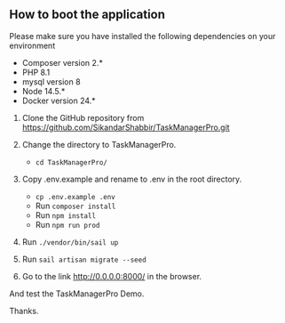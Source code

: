 ## How to boot the application

Please make sure you have installed the following dependencies on your environment
   
   - Composer version 2.*
   - PHP 8.1
   - mysql version 8
   - Node 14.5.*
   - Docker version 24.*

1) Clone the GitHub repository from https://github.com/SikandarShabbir/TaskManagerPro.git

2) Change the directory to TaskManagerPro.
    - `cd TaskManagerPro/`
3) Copy .env.example and rename to .env in the root directory. 
    - `cp .env.example .env`
    -  Run `composer install`
    -  Run `npm install`
    -  Run `npm run prod`

4) Run `./vendor/bin/sail up`
   
5) Run `sail artisan migrate --seed`

6) Go to the link http://0.0.0.0:8000/ in the browser.

And test the TaskManagerPro Demo.
   
Thanks.
